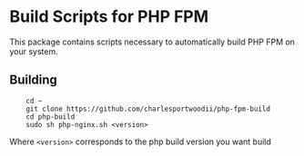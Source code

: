 # Build Scripts for PHP FPM
This package contains scripts necessary to automatically build PHP FPM on your system.

## Building

```
	cd ~
	git clone https://github.com/charlesportwoodii/php-fpm-build
	cd php-build
	sudo sh php-nginx.sh <version>
```

Where ```<version>``` corresponds to the php build version you want build